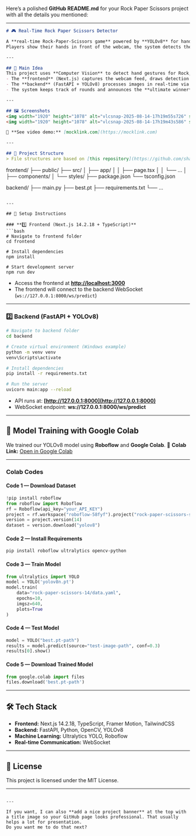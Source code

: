 Here’s a polished **GitHub README.md** for your Rock Paper Scissors project with all the details you mentioned:

---

```markdown
# 🎮 Real-Time Rock Paper Scissors Detector

A **real-time Rock-Paper-Scissors game** powered by **YOLOv8** for hand detection and classification, with a **Next.js 14 (TypeScript)** frontend and **FastAPI** backend.  
Players show their hands in front of the webcam, the system detects the gestures, and instantly determines the winner for each round.

---

## 📌 Main Idea
This project uses **Computer Vision** to detect hand gestures for Rock, Paper, and Scissors.  
- The **frontend** (Next.js) captures the webcam feed, draws detection boxes, and displays game rounds.  
- The **backend** (FastAPI + YOLOv8) processes images in real-time via WebSocket and sends predictions back.  
- The system keeps track of rounds and announces the **ultimate winner**.

---

## 🖼 Screenshots
<img width="1920" height="1078" alt="vlcsnap-2025-08-14-17h19m55s726" src="https://github.com/user-attachments/assets/75edcebf-6eea-440a-b895-ed53f399d780" />
<img width="1920" height="1078" alt="vlcsnap-2025-08-14-17h19m43s586" src="https://github.com/user-attachments/assets/56ce9971-6d7c-42b4-8153-4b1b556239ed" />

🎥 **See video demo:** [mocklink.com](https://mocklink.com)

---

## 📂 Project Structure
> File structures are based on [this repository](https://github.com/shaeakh)

```

frontend/
├── public/
├── src/
│   ├── app/
│   │   ├── page.tsx
│   │   └── ...
│   ├── components/
│   └── styles/
├── package.json
└── tsconfig.json

backend/
├── main.py
├── best.pt
├── requirements.txt
└── ...

````

---

## 🚀 Setup Instructions

### **1️⃣ Frontend (Next.js 14.2.18 + TypeScript)**
```bash
# Navigate to frontend folder
cd frontend

# Install dependencies
npm install

# Start development server
npm run dev
````

* Access the frontend at **[http://localhost:3000](http://localhost:3000)**
* The frontend will connect to the backend WebSocket (`ws://127.0.0.1:8000/ws/predict`)

---

### **2️⃣ Backend (FastAPI + YOLOv8)**

```bash
# Navigate to backend folder
cd backend

# Create virtual environment (Windows example)
python -m venv venv
venv\Scripts\activate

# Install dependencies
pip install -r requirements.txt

# Run the server
uvicorn main:app --reload
```

* API runs at: **[http://127.0.0.1:8000](http://127.0.0.1:8000)**
* WebSocket endpoint: **ws\://127.0.0.1:8000/ws/predict**

---

## 🤖 Model Training with Google Colab

We trained our YOLOv8 model using **Roboflow** and **Google Colab**.
📎 **Colab Link:** [Open in Google Colab](https://colab.research.google.com/drive/1Cjfb3QE0jLA8wcqyvgUW_uc-ZClSRbco?usp=sharing)

---

### **Colab Codes**

#### **Code 1 — Download Dataset**

```python
!pip install roboflow
from roboflow import Roboflow
rf = Roboflow(api_key="your_API_KEY")
project = rf.workspace("roboflow-58fyf").project("rock-paper-scissors-sxsw")
version = project.version(14)
dataset = version.download("yolov8")
```

#### **Code 2 — Install Requirements**

```bash
pip install roboflow ultralytics opencv-python
```

#### **Code 3 — Train Model**

```python
from ultralytics import YOLO
model = YOLO('yolov8n.pt')
model.train(
    data="rock-paper-scissors-14/data.yaml",
    epochs=10,
    imgsz=640,
    plots=True
)
```

#### **Code 4 — Test Model**

```python
model = YOLO("best.pt-path")
results = model.predict(source="test-image-path", conf=0.3)
results[0].show()
```

#### **Code 5 — Download Trained Model**

```python
from google.colab import files
files.download('best.pt-path')
```

---

## 🛠 Tech Stack

* **Frontend:** Next.js 14.2.18, TypeScript, Framer Motion, TailwindCSS
* **Backend:** FastAPI, Python, OpenCV, YOLOv8
* **Machine Learning:** Ultralytics YOLO, Roboflow
* **Real-time Communication:** WebSocket

---

## 📄 License

This project is licensed under the MIT License.

---

```

---

If you want, I can also **add a nice project banner** at the top with a title image so your GitHub page looks professional. That usually helps a lot for presentation.  
Do you want me to do that next?
```
